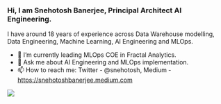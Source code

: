 ### Hi, I am Snehotosh Banerjee, Principal Architect AI Engineering. 
I have around 18 years of experience across Data Warehouse modelling, Data Engineering, Machine Learning, AI Engineering and MLOps.

- 🔭 I’m currently leading MLOps COE in Fractal Analytics.
- 💬 Ask me about AI Engineering and MLOps implementation.
- 📫 How to reach me: Twitter - @snehotosh, Medium - https://snehotoshbanerjee.medium.com

<img src="https://github-readme-stats.vercel.app/api?username=snehotosh&&show_icons=true&title_color=ffffff&icon_color=bb2acf&text_color=daf7dc&bg_color=151515">
